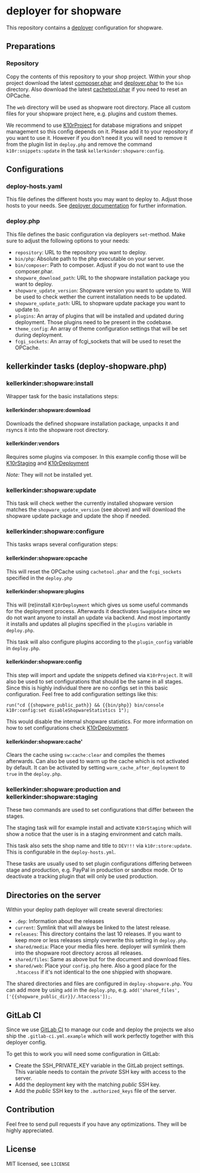 # deployer for shopware

This repository contains a [deployer](https://deployer.org/) configuration for shopware.

## Preparations

### Repository
Copy the contents of this repository to your shop project. Within your shop project download the latest [composer.phar](https://getcomposer.org/download/) and [deployer.phar](https://deployer.org/download) to the ``bin`` directory.
Also download the latest [cachetool.phar](https://gordalina.github.io/cachetool/) if you need to reset an OPCache.

The `web` directory will be used as shopware root directory. Place all custom files for your shopware project here, e.g. plugins and custom themes.

We recommend to use [K10rProject](https://github.com/kellerkinderDE/K10rProject) for database migrations and snippet management so this config depends on it. Please add it to your repository if you want to use it. However if you don't need it you will need to remove it from the plugin list in `deploy.php` and remove the command `k10r:snippets:update` in the task `kellerkinder:shopware:config`.

## Configurations

### deploy-hosts.yaml

This file defines the different hosts you may want to deploy to. Adjust those hosts to your needs.
See [deployer documentation](https://deployer.org/docs/hosts) for further information.

### deploy.php

This file defines the basic configuration via deployers `set`-method. Make sure to adjust the following options to your needs:
* `repository`: URL to the repository you want to deploy.
* `bin/php`: Absolute path to the php executable on your server.
* `bin/composer`: Path to composer. Adjust if you do not want to use the composer.phar.
* `shopware_download_path`: URL to the shopware installation package you want to deploy.
* `shopware_update_version`: Shopware version you want to update to. Will be used to check wether the current installation needs to be updated.
* `shopware_update_path`: URL to shopware update package you want to update to.
* `plugins`: An array of plugins that will be installed and updated during deployment. Those plugins need to be present in the codebase.
* `theme_config`: An array of theme configuration settings that will be set during deployment.
* `fcgi_sockets`: An array of fcgi_sockets that will be used to reset the OPCache.

## kellerkinder tasks (deploy-shopware.php)

### kellerkinder:shopware:install

Wrapper task for the basic installations steps:

#### kellerkinder:shopware:download
Downloads the defined shopware installation package, unpacks it and rsyncs it into the shopware root directory.

#### kellerkinder:vendors
Requires some plugins via composer. In this example config those will be [K10rStaging](https://github.com/kellerkinderDE/K10rStaging) and [K10rDeployment](https://github.com/kellerkinderDE/K10rDeployment)

_Note:_ They will not be installed yet.

### kellerkinder:shopware:update
This task will check wether the currently installed shopware version matches the `shopware_update_version` (see above) and will download the shopware update package and update the shop if needed.

### kellerkinder:shopware:configure
This tasks wraps several configuration steps:

#### kellerkinder:shopware:opcache
This will reset the OPCache using `cachetool.phar` and the `fcgi_sockets` specified in the `deploy.php`

#### kellerkinder:shopware:plugins
This will (re)install `K10rDeployment` which gives us some useful commands for the deployment process. Afterwards it deactivates `SwagUpdate` since we do not want anyone to install an update via backend.
And most importantly it installs and updates all plugins specified in the `plugins` variable in `deploy.php`.

This task will also configure plugins according to the `plugin_config` variable in `deploy.php`.

#### kellerkinder:shopware:config
This step will import and update the snippets defined via `K10rProject`. It will also be used to set configurations that should be the same in all stages. Since this is highly individual there are no configs set in this basic configuration.
Feel free to add configuration settings like this:
```
run("cd {{shopware_public_path}} && {{bin/php}} bin/console k10r:config:set disableShopwareStatistics 1");
```
This would disable the internal shopware statistics. For more information on how to set configurations check [K10rDeployment](https://github.com/kellerkinderDE/K10rDeployment).



#### kellerkinder:shopware:cache'
Clears the cache using `sw:cache:clear` and compiles the themes afterwards. Can also be used to warm up the cache which is not activated by default. It can be activated by setting `warm_cache_after_deployment` to `true` in the `deploy.php`.

### kellerkinder:shopware:production and kellerkinder:shopware:staging
These two commands are used to set configurations that differ between the stages.

The staging task will for example install and activate `K10rStaging` which will show a notice that the user is in a staging environment and catch mails.

This task also sets the shop name and title to `DEV!!!` via `k10r:store:update`. This is configurable in the `deploy-hosts.yml`.

These tasks are usually used to set plugin configurations differing between stage and production, e.g. PayPal in production or sandbox mode. Or to deactivate a tracking plugin that will only be used production.


## Directories on the server
Within your deploy path deployer will create several directories:

* `.dep`: Information about the releases
* `current`: Symlink that will always be linked to the latest release.
* `releases`: This directory contains the last 10 releases. If you want to keep more or less releases simply overwrite this setting in `deploy.php`. 
* `shared/media`: Place your media files here. deployer will symlink them into the shopware root directory across all releases.
* `shared/files`: Same as above but for the document and download files.
* `shared/web`: Place your `config.php` here. Also a good place for the `.htaccess` if it's not identical to the one shippied with shopware.

The shared directories and files are configured in `deploy-shopware.php`. You can add more by using `add` in the `deploy.php`, e.g. `add('shared_files', ['{{shopware_public_dir}}/.htaccess']);`.

## GitLab CI

Since we use [GitLab CI](https://about.gitlab.com/features/gitlab-ci-cd/) to manage our code and deploy the projects we also ship the `.gitlab-ci.yml.example` which will work perfectly together with this deployer config.

To get this to work you will need some configuration in GitLab:
* Create the SSH_PRIVATE_KEY variable in the GitLab project settings. This variable needs to contain the *private* SSH key with access to the server.
* Add the deployment key with the matching *public* SSH key.
* Add the *public* SSH key to the `.authorized_keys` file of the server.

## Contribution
Feel free to send pull requests if you have any optimizations. They will be highly appreciated.

## License
MIT licensed, see `LICENSE`